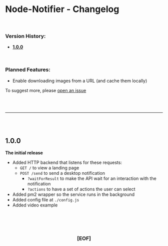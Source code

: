 # Node-Notifier - Changelog

<br>

### Version History:

- **[1.0.0](#100)**

<br>

### Planned Features:
- Enable downloading images from a URL (and cache them locally)
  
To suggest more, please [open an issue](https://github.com/Sv443/Node-Notifier/issues/new)

<br><br>

---

<br><br>

## 1.0.0
**The initial release**  
  
- Added HTTP backend that listens for these requests:
    - `GET /` to view a landing page
    - `POST /send` to send a desktop notification
        - `?waitForResult` to make the API wait for an interaction with the notification
        - `?actions` to have a set of actions the user can select
- Added pm2 wrapper so the service runs in the background
- Added config file at `./config.js`
- Added video example

<br><br><br>

<div style="text-align:center;" align="center">

### [EOF]

</div>